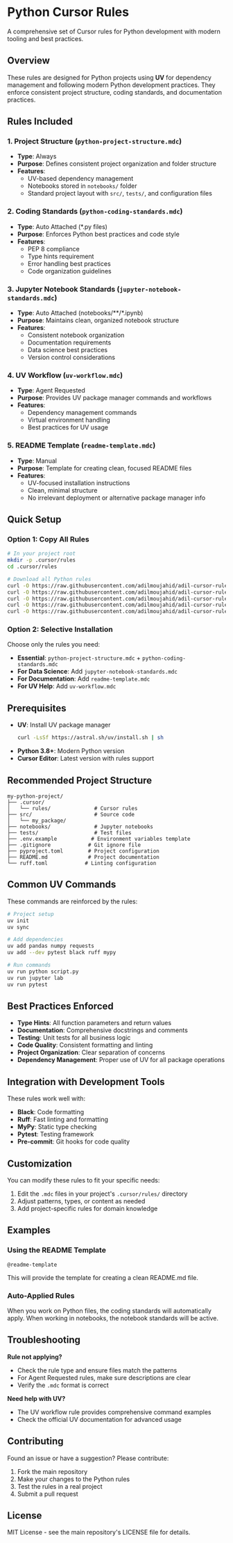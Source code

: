 # Python Cursor Rules

A comprehensive set of Cursor rules for Python development with modern tooling and best practices.

## Overview

These rules are designed for Python projects using **UV** for dependency management and following modern Python development practices. They enforce consistent project structure, coding standards, and documentation practices.

## Rules Included

### 1. Project Structure (`python-project-structure.mdc`)
- **Type**: Always
- **Purpose**: Defines consistent project organization and folder structure
- **Features**:
  - UV-based dependency management
  - Notebooks stored in `notebooks/` folder
  - Standard project layout with `src/`, `tests/`, and configuration files

### 2. Coding Standards (`python-coding-standards.mdc`)
- **Type**: Auto Attached (*.py files)
- **Purpose**: Enforces Python best practices and code style
- **Features**:
  - PEP 8 compliance
  - Type hints requirement
  - Error handling best practices
  - Code organization guidelines

### 3. Jupyter Notebook Standards (`jupyter-notebook-standards.mdc`)
- **Type**: Auto Attached (notebooks/**/*.ipynb)
- **Purpose**: Maintains clean, organized notebook structure
- **Features**:
  - Consistent notebook organization
  - Documentation requirements
  - Data science best practices
  - Version control considerations

### 4. UV Workflow (`uv-workflow.mdc`)
- **Type**: Agent Requested
- **Purpose**: Provides UV package manager commands and workflows
- **Features**:
  - Dependency management commands
  - Virtual environment handling
  - Best practices for UV usage

### 5. README Template (`readme-template.mdc`)
- **Type**: Manual
- **Purpose**: Template for creating clean, focused README files
- **Features**:
  - UV-focused installation instructions
  - Clean, minimal structure
  - No irrelevant deployment or alternative package manager info

## Quick Setup

### Option 1: Copy All Rules
```bash
# In your project root
mkdir -p .cursor/rules
cd .cursor/rules

# Download all Python rules
curl -O https://raw.githubusercontent.com/adilmoujahid/adil-cursor-rules/main/python/python-project-structure.mdc
curl -O https://raw.githubusercontent.com/adilmoujahid/adil-cursor-rules/main/python/python-coding-standards.mdc
curl -O https://raw.githubusercontent.com/adilmoujahid/adil-cursor-rules/main/python/jupyter-notebook-standards.mdc
curl -O https://raw.githubusercontent.com/adilmoujahid/adil-cursor-rules/main/python/uv-workflow.mdc
curl -O https://raw.githubusercontent.com/adilmoujahid/adil-cursor-rules/main/python/readme-template.mdc
```

### Option 2: Selective Installation
Choose only the rules you need:
- **Essential**: `python-project-structure.mdc` + `python-coding-standards.mdc`
- **For Data Science**: Add `jupyter-notebook-standards.mdc`
- **For Documentation**: Add `readme-template.mdc`
- **For UV Help**: Add `uv-workflow.mdc`

## Prerequisites

- **UV**: Install UV package manager
  ```bash
  curl -LsSf https://astral.sh/uv/install.sh | sh
  ```
- **Python 3.8+**: Modern Python version
- **Cursor Editor**: Latest version with rules support

## Recommended Project Structure

```
my-python-project/
├── .cursor/
│   └── rules/              # Cursor rules
├── src/                    # Source code
│   └── my_package/
├── notebooks/              # Jupyter notebooks
├── tests/                  # Test files
├── .env.example           # Environment variables template
├── .gitignore            # Git ignore file
├── pyproject.toml        # Project configuration
├── README.md             # Project documentation
└── ruff.toml            # Linting configuration
```

## Common UV Commands

These commands are reinforced by the rules:

```bash
# Project setup
uv init
uv sync

# Add dependencies
uv add pandas numpy requests
uv add --dev pytest black ruff mypy

# Run commands
uv run python script.py
uv run jupyter lab
uv run pytest
```

## Best Practices Enforced

- **Type Hints**: All function parameters and return values
- **Documentation**: Comprehensive docstrings and comments
- **Testing**: Unit tests for all business logic
- **Code Quality**: Consistent formatting and linting
- **Project Organization**: Clear separation of concerns
- **Dependency Management**: Proper use of UV for all package operations

## Integration with Development Tools

These rules work well with:
- **Black**: Code formatting
- **Ruff**: Fast linting and formatting
- **MyPy**: Static type checking
- **Pytest**: Testing framework
- **Pre-commit**: Git hooks for code quality

## Customization

You can modify these rules to fit your specific needs:
1. Edit the `.mdc` files in your project's `.cursor/rules/` directory
2. Adjust patterns, types, or content as needed
3. Add project-specific rules for domain knowledge

## Examples

### Using the README Template
```
@readme-template
```
This will provide the template for creating a clean README.md file.

### Auto-Applied Rules
When you work on Python files, the coding standards will automatically apply. When working in notebooks, the notebook standards will be active.

## Troubleshooting

**Rule not applying?**
- Check the rule type and ensure files match the patterns
- For Agent Requested rules, make sure descriptions are clear
- Verify the `.mdc` format is correct

**Need help with UV?**
- The UV workflow rule provides comprehensive command examples
- Check the official UV documentation for advanced usage

## Contributing

Found an issue or have a suggestion? Please contribute:
1. Fork the main repository
2. Make your changes to the Python rules
3. Test the rules in a real project
4. Submit a pull request

## License

MIT License - see the main repository's LICENSE file for details.